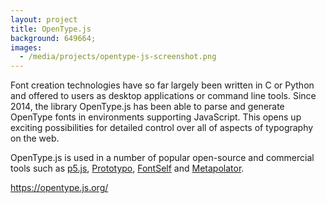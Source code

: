 ```yaml
---
layout: project
title: OpenType.js
background: 649664;
images:
  - /media/projects/opentype-js-screenshot.png
---
```

Font creation technologies have so far largely been written in C or Python and offered to users as desktop applications or command line tools. Since 2014, the library OpenType.js has been able to parse and generate OpenType fonts in environments supporting JavaScript. This opens up exciting possibilities for detailed control over all of aspects of typography on the web.

OpenType.js is used in a number of popular open-source and commercial tools such as <a href="https://p5js.org/">p5.js</a>, <a href="https://www.prototypo.io/">Prototypo</a>, <a href="https://www.fontself.com/">FontSelf</a> and <a href="http://metapolator.com/home/">Metapolator</a>.

<https://opentype.js.org/>
